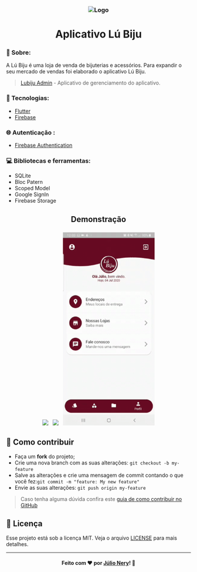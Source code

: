 <h3 align="center">
    <img alt="Logo" title="#logo" width="150px" src="https://github.com/julionery/lubiju-flutter-firebase/blob/master/assets/icon/icon.png?raw=true">
</h3>
<h1 align="center">Aplicativo Lú Biju</h1>

### :page_with_curl: Sobre:

A Lú Biju é uma loja de venda de bijuterias e acessórios. Para expandir o seu mercado de vendas foi elaborado o aplicativo Lú Biju.

> [Lubiju Admin](https://github.com/julionery/lubiju-admin-flutter-firebase) - Aplicativo de gerenciamento do aplicativo.

### :rocket: Tecnologias:
- [Flutter](https://flutter.dev/ "Flutter")
- [Firebase](https://firebase.google.com/ "Firebase")

### :globe_with_meridians: Autenticação :
- [Firebase Authentication](https://firebase.google.com/products/auth?hl=pt-br&gclid=Cj0KCQjwoPL2BRDxARIsAEMm9y8XhSHtYRrjL7OPk8hVPM_Qr0_xGwuc7-vYYIZ-VBIAQtphlU3LQlcaAoEAEALw_wcB)

### :computer: Bibliotecas e ferramentas:
- SQLite
- Bloc Patern
- Scoped Model
- Google SignIn
- Firebase Storage

<h2 align="center">Demonstração</h2>

<h3 align="center">
    <img width="250px" src="https://github.com/julionery/docs/blob/master/LuBiju/lubiju-news-products.gif?raw=true">&nbsp;&nbsp;  
    <img width="250px" src="https://github.com/julionery/docs/blob/master/LuBiju/lubiju-orders.gif?raw=true">&nbsp;&nbsp;    
    <img width="250px" src="https://github.com/julionery/docs/blob/master/LuBiju/lubiju-settings.gif?raw=true">
</h3>

## :link: Como contribuir

- Faça um **fork** do projeto;
- Crie uma nova branch com as suas alterações: `git checkout -b my-feature`
- Salve as alterações e crie uma mensagem de commit contando o que você fez:`git commit -m "feature: My new feature"`
- Envie as suas alterações: `git push origin my-feature`

> Caso tenha alguma dúvida confira este [guia de como contribuir no GitHub](https://github.com/firstcontributions/first-contributions)

## :memo: Licença
Esse projeto está sob a licença MIT. Veja o arquivo [LICENSE](LICENSE) para mais detalhes.

---

<h4 align="center">
    Feito com ❤ por <a href="https://www.linkedin.com/in/julio-nery/" target="_blank">Júlio Nery</a>!
    <g-emoji class="g-emoji" alias="wave" fallback-src="https://github.githubassets.com/images/icons/emoji/unicode/1f44b.png">👋</g-emoji>
</h4>
